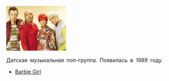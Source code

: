 ![](aqua.jpg)

﻿Датская музыкальная поп-группа. Появилась в *1989* году.

* [Barbie Girl](Barbie%20Girl)